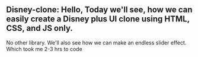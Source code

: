 ## Disney-clone: Hello, Today we'll see, how we can easily create a Disney plus UI clone using HTML, CSS, and JS only. 
No other library. We'll also see how we can make an endless slider effect. Which took me 2-3 hrs to code
